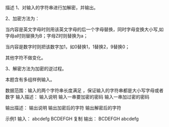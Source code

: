 描述
1、对输入的字符串进行加解密，并输出。

2、加密方法为：

当内容是英文字母时则用该英文字母的后一个字母替换，同时字母变换大小写,如字母a时则替换为B；字母Z时则替换为a；

当内容是数字时则把该数字加1，如0替换1，1替换2，9替换0；

其他字符不做变化。

3、解密方法为加密的逆过程。

本题含有多组样例输入。

数据范围：输入的两个字符串长度满足  ，保证输入的字符串都是大小写字母或者数字
输入描述：
输入说明
输入一串要加密的密码
输入一串加过密的密码

输出描述：
输出说明
输出加密后的字符
输出解密后的字符

示例1
输入：
abcdefg
BCDEFGH
复制
输出：
BCDEFGH
abcdefg